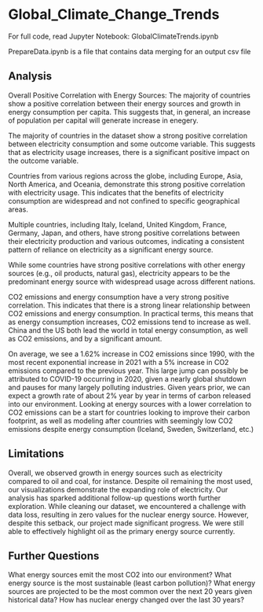 # Global_Climate_Change_Trends

For full code, read Jupyter Notebook: GlobalClimateTrends.ipynb

PrepareData.ipynb is a file that contains data merging for an output csv file

## Analysis

Overall Positive Correlation with Energy Sources: The majority of countries show a positive correlation between their energy sources and growth in energy consumption per capita. This suggests that, in general, an increase of population per capital will generate increase in enegery.

The majority of countries in the dataset show a strong positive correlation between electricity consumption and some outcome variable. This suggests that as electricity usage increases, there is a significant positive impact on the outcome variable.

Countries from various regions across the globe, including Europe, Asia, North America, and Oceania, demonstrate this strong positive correlation with electricity usage. This indicates that the benefits of electricity consumption are widespread and not confined to specific geographical areas.

Multiple countries, including Italy, Iceland, United Kingdom, France, Germany, Japan, and others, have strong positive correlations between their electricity production and various outcomes, indicating a consistent pattern of reliance on electricity as a significant energy source.

While some countries have strong positive correlations with other energy sources (e.g., oil products, natural gas), electricity appears to be the predominant energy source with widespread usage across different nations.

CO2 emissions and energy consumption have a very strong positive correlation. This indicates that there is a strong linear relationship between CO2 emissions and energy consumption. In practical terms, this means that as energy consumption increases, CO2 emissions tend to increase as well. China and the US both lead the world in total energy consumption, as well as CO2 emissions, and by a significant amount.

On average, we see a 1.62% increase in CO2 emissions since 1990, with the most recent exponential increase in 2021 with a 5% increase in CO2 emissions compared to the previous year. This large jump can possibly be attributed to COVID-19 occurring in 2020, given a nearly global shutdown and pauses for many largely polluting industries. Given years prior, we can expect a growth rate of about 2% year by year in terms of carbon released into our environment. Looking at energy sources with a lower correlation to CO2 emissions can be a start for countries looking to improve their carbon footprint, as well as modeling after countries with seemingly low CO2 emissions despite energy consumption (Iceland, Sweden, Switzerland, etc.)

## Limitations
Overall, we observed growth in energy sources such as electricity compared to oil and coal, for instance. Despite oil remaining the most used, our visualizations demonstrate the expanding role of electricity. Our analysis has sparked additional follow-up questions worth further exploration.
While cleaning our dataset, we encountered a challenge with data loss, resulting in zero values for the nuclear energy source. However, despite this setback, our project made significant progress. We were still able to effectively highlight oil as the primary energy source currently.

## Further Questions
What energy sources emit the most CO2 into our environment?
What energy source is the most sustainable (least carbon pollution)?
What energy sources are projected to be the most common over the next 20 years given historical data?
How has nuclear energy changed over the last 30 years?


